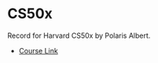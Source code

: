 # CS50x
Record for Harvard CS50x by Polaris Albert.
- [Course Link](https://cs50.harvard.edu/x/2024/)
